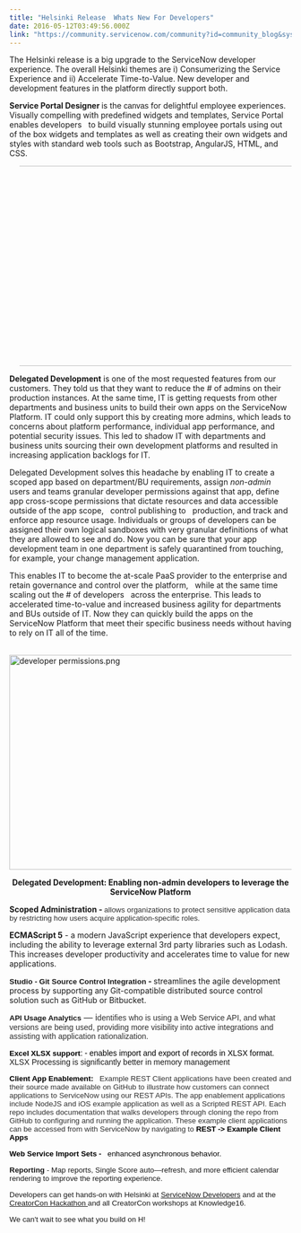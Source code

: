 ```yaml
---
title: "Helsinki Release  Whats New For Developers"
date: 2016-05-12T03:49:56.000Z
link: "https://community.servicenow.com/community?id=community_blog&sys_id=d6fc26a5dbd0dbc01dcaf3231f9619d3"
---
```

<p>The Helsinki release is a big upgrade to the ServiceNow developer experience. The overall Helsinki themes are i) Consumerizing the Service Experience and ii) Accelerate Time-to-Value. New developer and development features in the platform directly support both.</p><p></p><p><strong>Service Portal Designer </strong>is the <span style="font-family: arial, helvetica, sans-serif;">canvas</span> for delightful employee experiences. Visually compelling with predefined widgets and templates, Service Portal enables developers   to build visually stunning employee portals using out of the box widgets and templates as well as creating their own widgets and styles with standard web tools such as Bootstrap, AngularJS, HTML, and CSS.</p><p class="O0" style="margin-bottom: 6pt; margin-left: 0.19in; text-indent: -0.19in;"><span style="font-size: 12.0pt; font-family: Arial;"><img   class="image-3 jive-image" src="93f1dd86db581b04ed6af3231f9619ae.iix" style="display: block; margin-left: auto; margin-right: auto; width: 620px; height: 357px;"/></span></p><p></p><p><strong>Delegated Development</strong> is one of the most requested features from our customers. They told us that they want to reduce the # of admins on their production instances. At the same time, IT is getting requests from other departments and business units to build their own apps on the ServiceNow Platform. IT could only support this by creating more admins, which leads to concerns about platform performance, individual app performance, and potential security issues. This led to shadow IT with departments and business units sourcing their own development platforms and resulted in increasing application backlogs for IT.</p><p></p><p>Delegated Development solves this headache by enabling IT to create a scoped app based on department/BU requirements, assign <em>non-admin</em> users and teams granular developer permissions against that app, define app cross-scope permissions that dictate resources and data accessible outside of the app scope,   control publishing to   production, and track and enforce app resource usage. Individuals or groups of developers can be assigned their own logical sandboxes with very granular definitions of what they are allowed to see and do. Now you can be sure that your app development team in one department is safely quarantined from touching, for example, your change management application.</p><p></p><p>This enables IT to become the at-scale PaaS provider to the enterprise and retain governance and control over the platform,   while at the same time scaling out the # of developers   across the enterprise. This leads to accelerated time-to-value and increased business agility for departments and BUs outside of IT. Now they can quickly build the apps on the ServiceNow Platform that meet their specific business needs without having to rely on IT all of the time.</p><p></p><p><br/><img   alt="developer permissions.png" class="image-2 jive-image" src="3636bb7ddb9c9b048c8ef4621f96193c.iix" style="width: 620px; height: 383px; display: block; margin-left: auto; margin-right: auto;"/></p><p style="text-align: center;"><strong>Delegated Development: Enabling non-admin developers to leverage the ServiceNow Platform</strong></p><p style="text-align: center;"></p><p><strong>Scoped Administration - </strong><span style="color: #2e2e2e; font-family: arial, helvetica, sans-serif; font-size: 10pt;">allows organizations to protect sensitive application data by restricting how users acquire application-specific roles.</span></p><p></p><p><strong>ECMAScript 5</strong> - a modern JavaScript experience that developers expect, including the ability to leverage external 3rd party libraries such as Lodash. This increases developer productivity and accelerates time to value for new applications.</p><p></p><p><strong><span style="font-family: arial, helvetica, sans-serif; font-size: 10pt;">Studio - Git Source Control Integration</span> - </strong>streamlines the agile development process by supporting any Git-compatible distributed source control solution such as GitHub or Bitbucket.</p><p></p><p><span style="font-family: arial, helvetica, sans-serif;"><span style="font-size: 12pt;"><span style="font-size: 10pt;"><strong>API Usage Analytics</strong></span> — <span style="color: #303030;">i</span></span><span style="color: #303030;">dentifies who is using a Web Service API, and what versions are being used, providing more visibility into active integrations and assisting with application rationalization.</span></span></p><p></p><p><span style="font-family: arial, helvetica, sans-serif;"><span style="color: black;"><span style="font-size: 10pt;"><strong>Excel XLSX support</strong></span>: - enables import and export of records in XLSX format.   </span><span class="tx">XLSX Processing is significantly better in memory management</span></span></p><p></p><p><span style="color: black; font-size: 10pt; font-family: arial, helvetica, sans-serif;"><strong>Client App Enablement:</strong>   <span style="color: #303030;">Example REST Client applications have been created and their source made available on GitHub to illustrate how customers can connect applications to ServiceNow using our REST APIs. The app enablement applications include NodeJS and iOS example application as well as a Scripted REST API. Each repo includes documentation that walks developers through cloning the repo from GitHub to configuring and running the application. These example client applications can be accessed from with ServiceNow by navigating to</span> <strong>REST -&gt; Example Client Apps</strong></span></p><p></p><p><span style="color: black; font-size: 10pt; font-family: arial, helvetica, sans-serif;"><span style="color: black;"><strong>Web Service Import Sets -   </strong></span><span style="color: black;">enhanced asynchronous behavior. </span></span></p><p></p><p><span style="font-family: arial, helvetica, sans-serif; font-size: 10pt;"><strong>Reporting</strong> - Map reports, Single Score auto—refresh, and more efficient calendar rendering to improve the reporting experience. </span></p><p></p><p><span style="font-family: arial, helvetica, sans-serif; font-size: 10pt;">Developers can get hands-on with Helsinki at <a title="eveloper.servicenow.com/app.do#!/dashboard?v=helsinki" href="https://developer.servicenow.com/app.do#!/dashboard?v=helsinki">ServiceNow Developers</a> and at the <a title="ckathon.service-now.com/hacknow" href="http://hackathon.service-now.com/hacknow">CreatorCon Hackathon </a></span><span style="font-family: arial, helvetica, sans-serif; font-size: 10pt;">and all CreatorCon workshops at Knowledge16. </span></p><p></p><p><span style="font-family: arial, helvetica, sans-serif; font-size: 10pt;">We can't wait to see what you build on H!</span></p>
